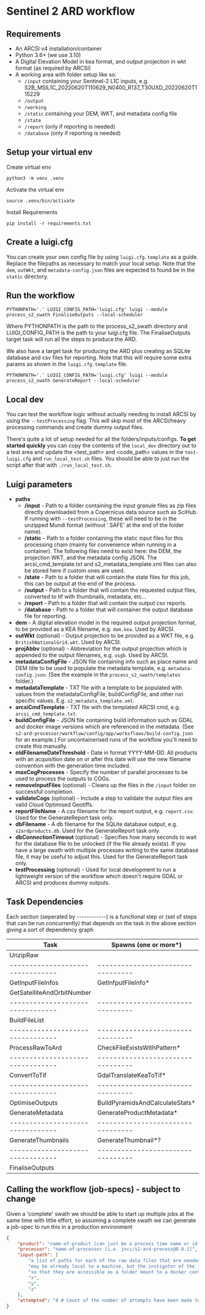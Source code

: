 # Sentinel 2 ARD workflow

## Requirements

* An ARCSI v4 installation/container
* Python 3.6+ (we use 3.10)
* A Digital Elevation Model in kea format, and output projection in wkt format (as required by ARCSI)
* A working area with folder setup like so:
  * `/input` containing your Sentinel-2 L1C inputs, e.g. S2B_MSIL1C_20220620T110629_N0400_R137_T30UXD_20220620T115229
  * `/output`
  * `/working`
  * `/static` containing your DEM, WKT, and metadata config file
  * `/state`
  * `/report` (only if reporting is needed)
  * `/database` (only if reporting is needed)

## Setup your virtual env

Create virtual env

    python3 -m venv .venv

Activate the virtual env

    source .venv/bin/activate

Install Requirements

    pip install -r requirements.txt


## Create a luigi.cfg

You can create your own config file by using `luigi.cfg.template` as a guide. Replace the filepaths as necessary to match your local setup. Note that the `dem`, `outWkt`, and `metadata-config.json` files are expected to found be in the `static` directory.

## Run the workflow

    PYTHONPATH='.' LUIGI_CONFIG_PATH='luigi.cfg' luigi --module process_s2_swath FinaliseOutputs --local-scheduler

Where PYTHONPATH is the path to the process_s2_swath directory and LUIGI_CONFIG_PATH is the path to your luigi.cfg file. The FinaliseOutputs target task will run all the steps to produce the ARD.

We also have a target task for producing the ARD plus creating an SQLite database and csv files for reporting. Note that this will require some extra params as shown in the `luigi.cfg.template` file.

    PYTHONPATH='.' LUIGI_CONFIG_PATH='luigi.cfg' luigi --module process_s2_swath GenerateReport --local-scheduler

## Local dev

You can test the workflow logic without actually needing to install ARCSI by using the `--testProcessing` flag. This will skip most of the ARCSI/heavy processing commands and create dummy output files.

There's quite a lot of setup needed for all the folders/inputs/configs. **To get started quickly** you can copy the contents of the `local_dev` directory out to a test area and update the \<test_path> and \<code_path> values in the `test-luigi.cfg` and `run_local_test.sh` files. You should be able to just run the script after that with `./run_local_test.sh`.

## Luigi parameters

* **paths**
    * **/input** - Path to a folder containing the input granule files as zip files directly downloaded from a Copernicus data source such as SciHub. If running with `--testProcessing`, these will need to be in the unzipped Mundi format (without '.SAFE' at the end of the folder name).
    * **/static** - Path to a folder containing the static input files for this processing chain (mainly for convenience when running in a container). The following files need to exist here: the DEM, the projection WKT, and the metadata config JSON. The arcsi_cmd_template.txt and s2_metadata_template.xml files can also be stored here if custom ones are used.
    * **/state** - Path to a folder that will contain the state files for this job, this can be output at the end of the process.
    * **/output** - Path to a folder that will contain the requested output files, converted to tif with thumbnails, metadata, etc...
    * **/report** - Path to a folder that will contain the output csv reports.
    * **/database** - Path to a folder that will container the output database file for reporting.
* **dem** - A digital elevation model in the required output projection format, to be provided as a KEA filename, e.g. `dem.kea`. Used by ARCSI.
* **outWkt** (optional) - Output projection to be provided as a WKT file, e.g. `BritishNationalGrid.wkt`. Used by ARCSI.
* **projAbbv** (optional) - Abbreviation for the output projection which is appended to the output filenames, e.g. `osgb`. Used by ARCSI.
* **metadataConfigFile** - JSON file containing info such as place name and DEM title to be used to populate the metadata template, e.g. `metadata-config.json`. (See the example in the `process_s2_swath/templates` folder.)
* **metadataTemplate** - TXT file with a template to be populated with values from the metadataConfigFile, buildConfigFile, and other run specific values. E.g. `s2_metadata_template.xml`.
* **arcsiCmdTemplate** - TXT file with the templated ARCSI cmd, e.g. `arcsi_cmd_template.txt`.
* **buildConfigFile** - JSON file containing build information such as GDAL and docker image versions which are referenced in the metadata. (See `s2-ard-processor/workflow/config/app/worksflows/build-config.json` for an example.) For uncontainerised runs of the workflow you'll need to create this manually.
* **oldFilenameDateThreshold** - Date in format YYYY-MM-DD. All products with an acquisition date on or after this date will use the new filename convention with the generation time included.
* **maxCogProcesses** - Specify the number of parallel processes to be used to process the outputs to COGs.
* **removeInputFiles** (optional) - Cleans up the files in the `/input` folder on successful completion.
* **validateCogs** (optional) - Include a step to validate the output files are valid Cloud Optimised Geotiffs.
* **reportFileName** - A csv filename for the report output, e.g. `report.csv`. Used for the GenerateReport task only.
* **dbFilename** - A db filename for the SQLite database output, e.g. `s2ardproducts.db`. Used for the GenerateReport task only.
* **dbConnectionTimeout** (optional) - Specifies how many seconds to wait for the database file to be unlocked (if the file already exists). If you have a large swath with multiple processes writing to the same database file, it may be useful to adjust this. Used for the GenerateReport task only.
* **testProcessing** (optional) - Used for local development to run a lightweight version of the workflow which doesn't require GDAL or ARCSI and produces dummy outputs.


## Task Dependencies

Each section (seperated by ------------) is a functional step or (set of steps that can be run concurrently) that depends on the task in the above section giving a sort of dependency graph

| Task                           | Spawns (one or more*)           |
|--------------------------------|---------------------------------|
| UnzipRaw                       |                                 |
|--------------------------------|---------------------------------|
| GetInputFileInfos              | GetInfputFileInfo*              |
| GetSatelliteAndOrbitNumber     |                                 |
|--------------------------------|---------------------------------|
| BuildFileList                  |                                 |
|--------------------------------|---------------------------------|
| ProcessRawToArd                | CheckFileExistsWithPattern*     |
|--------------------------------|---------------------------------|
| ConvertToTif                   | GdalTranslateKeaToTif*          |
|--------------------------------|---------------------------------|
| OptimiseOutputs                | BuildPyramidsAndCalculateStats* |
| GenerateMetadata               | GenerateProductMetadata*        |
|--------------------------------|---------------------------------|
| GenerateThumbnails             | GenerateThumbnail*?             |
|--------------------------------|---------------------------------|
| FinaliseOutputs                |                                 |

## Calling the workflow (job-specs) - subject to change

Given a 'complete' swath we should be able to start up multiple jobs at the same time with little effort, so assuming a complete swath we can generate a job-spec to run this in a production environment

```json
{
    "product": "name-of-product [can just be a process time name or id for the job]",
    "processor": "name-of-processor [i.e. jncc/s2-ard-process@0.0.1]",
    "input-path": [
        "a list of paths for each of the raw data files that are needed for this process to run",
        "may be already local to a machine, but the instigator of the job should move these files",
        "so that they are accessible as a folder mount to a docker container",
        "x",
        "y",
        "z"
    ],
    "attempted": "0 # Count of the number of attempts have been made to process this product"
}
```
